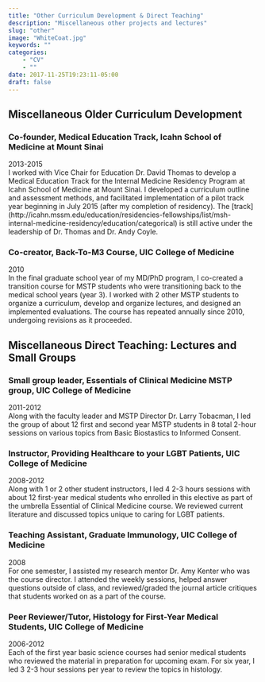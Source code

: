 ```yaml
---
title: "Other Curriculum Development & Direct Teaching"
description: "Miscellaneous other projects and lectures"
slug: "other"
image: "WhiteCoat.jpg"
keywords: ""
categories:
    - "CV"
    - ""
date: 2017-11-25T19:23:11-05:00
draft: false
---
```


## Miscellaneous Older Curriculum Development

### Co-founder, Medical Education Track, Icahn School of Medicine at Mount Sinai  
<dt>2013-2015</dt>  
I worked with Vice Chair for Education Dr. David Thomas to develop a Medical Education Track for the Internal Medicine Residency Program at Icahn School of Medicine at Mount Sinai. I developed a curriculum outline and assessment methods, and facilitated implementation of a pilot track year beginning in July 2015 (after my completion of residency). The [track](http://icahn.mssm.edu/education/residencies-fellowships/list/msh-internal-medicine-residency/education/categorical) is still active under the leadership of Dr. Thomas and Dr. Andy Coyle.

### Co-creator, Back-To-M3 Course, UIC College of Medicine  
<dt>2010</dt>  
In the final graduate school year of my MD/PhD program, I co-created a transition course for MSTP students who were transitioning back to the medical school years (year 3). I worked with 2 other MSTP students to organize a curriculum, develop and organize lectures, and designed an implemented evaluations. The course has repeated annually since 2010, undergoing revisions as it proceeded.

## Miscellaneous Direct Teaching: Lectures and Small Groups

### Small group leader, Essentials of Clinical Medicine MSTP group, UIC College of Medicine  
<dt>2011-2012</dt>  
Along with the faculty leader and MSTP Director Dr. Larry Tobacman, I led the group of about 12 first and second year MSTP students in 8 total 2-hour sessions on various topics from Basic Biostastics to Informed Consent.

### Instructor, Providing Healthcare to your LGBT Patients, UIC College of Medicine  
<dt>2008-2012</dt>  
Along with 1 or 2 other student instructors, I led 4 2-3 hours sessions with about 12 first-year medical students who enrolled in this elective as part of the umbrella Essential of Clinical Medicine course. We reviewed current literature and discussed topics unique to caring for LGBT patients.

### Teaching Assistant, Graduate Immunology, UIC College of Medicine  
<dt>2008</dt>  
For one semester, I assisted my research mentor Dr. Amy Kenter who was the course director. I attended the weekly sessions, helped answer questions outside of class, and reviewed/graded the journal article critiques that students worked on as a part of the course.

### Peer Reviewer/Tutor, Histology for First-Year Medical Students, UIC College of Medicine  
<dt>2006-2012</dt>  
Each of the first year basic science courses had senior medical students who reviewed the material in preparation for upcoming exam. For six year, I led 3 2-3 hour sessions per year to review the topics in histology. 
